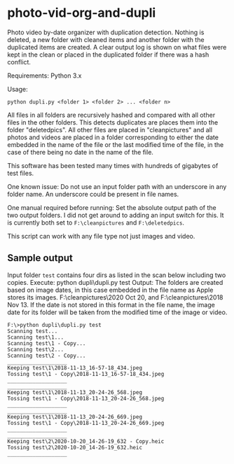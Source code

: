 # photo-vid-org-and-dupli
Photo video by-date organizer with duplication detection. Nothing is deleted, a new folder with cleaned items and another folder with the duplicated items are created. A clear output log is shown on what files were kept in the clean or placed in the duplicated folder if there was a hash conflict.

Requirements: Python 3.x

Usage: 

`python dupli.py <folder 1> <folder 2> ... <folder n> `
  
All files in all folders are recursively hashed and compared with all other files in the other folders. This detects duplicates are places them into the folder "deletedpics". All other files are placed in "cleanpictures" and all photos and videos are placed in a folder corresponding to either the date embedded in the name of the file or the last modified time of the file, in the case of there being no date in the name of the file.

This software has been tested many times with hundreds of gigabytes of test files. 

One known issue: 
Do not use an input folder path with an underscore in any folder name. An underscore could be present in file names. 

One manual required before running: 
Set the absolute output path of the two output folders. I did not get around to adding an input switch for this. It is currently both set to `F:\cleanpictures` and `F:\deletedpics`.

This script can work with any file type not just images and video.

## Sample output
Input folder `test` contains four dirs as listed in the scan below including two copies.
Execute: python dupli\dupli.py test
Output: The folders are created based on image dates, in this case embedded in the file name as Apple stores its images. F:\cleanpictures\2020 Oct 20, and F:\cleanpictures\2018 Nov 13. If the date is not stored in this format in the file name, the image date for its folder will be taken from the modified time of the image or video.

~~~
F:\>python dupli\dupli.py test
Scanning test...
Scanning test\1...
Scanning test\1 - Copy...
Scanning test\2...
Scanning test\2 - Copy...
___________________
Keeping test\1\2018-11-13_16-57-18_434.jpeg
Tossing test\1 - Copy\2018-11-13_16-57-18_434.jpeg
___________________
___________________
Keeping test\1\2018-11-13_20-24-26_568.jpeg
Tossing test\1 - Copy\2018-11-13_20-24-26_568.jpeg
___________________
___________________
Keeping test\1\2018-11-13_20-24-26_669.jpeg
Tossing test\1 - Copy\2018-11-13_20-24-26_669.jpeg
___________________
___________________
Keeping test\2\2020-10-20_14-26-19_632 - Copy.heic
Tossing test\2\2020-10-20_14-26-19_632.heic
___________________
~~~


